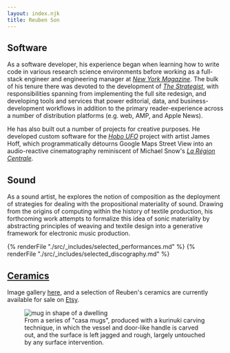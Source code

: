 ```yaml
---
layout: index.njk
title: Reuben Son
---
```

<section id="software">
  <h2>Software</h2>

  As a software developer, his experience began when learning how to write code in various research science environments before working as a full-stack engineer and engineering manager at [*New York Magazine*](https://nymag.com). The bulk of his tenure there was devoted to the development of [*The Strategist*](https://nymag.com/strategist), with responsibilities spanning from implementing the full site redesign, and developing tools and services that power editorial, data, and business-development workflows in addition to the primary reader-experience across a number of distribution platforms (e.g. web, AMP, and Apple News).

  He has also built out a number of projects for creative purposes. He developed custom software for the [*Hobo UFO*](https://www.youtube.com/watch?v=ERbfczLUr-A) project with artist James Hoff, which programmatically détourns Google Maps Street View into an audio-reactive cinematography reminiscent of Michael Snow's [*La Région Centrale*](https://www.youtube.com/watch?v=uYr_SvIKKuI).
</section>
<section id="sound">
  <h2>Sound</h2>

  As a sound artist, he explores the notion of composition as the deployment of strategies for dealing with the propositional materiality of sound. Drawing from the origins of computing within the history of textile production, his forthcoming work attempts to formalize this idea of sonic materiality by abstracting principles of weaving and textile design into a generative framework for electronic music production.

  {% renderFile "./src/_includes/selected_performances.md" %}
  {% renderFile "./src/_includes/selected_discography.md" %}
</section>
<section id="ceramics">
  <h2><a href="./ceramics">Ceramics</a></h2>

  Image gallery [here](/ceramics), and a selection of Reuben's ceramics are currently available for sale on <a href="https://sonceramics.etsy.com">Etsy</a>. 

  <figure>
    <img src="https://reubenson-portfolio.s3.us-east-1.amazonaws.com/assets/ceramics_casa-mug.jpg" alt="mug in shape of a dwelling">
    <figcaption>From a series of "casa mugs", produced with a kurinuki carving technique, in which the vessel and door-like handle is carved out, and the surface is left jagged and rough, largely untouched by any surface intervention.</figcaption>
  </figure>
</section>

